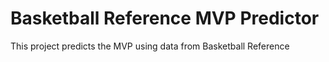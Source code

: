 # Basketball Reference MVP Predictor

This project predicts the MVP using data from Basketball Reference
